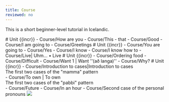 ```yaml
---
title: Course
reviewed: no
---
```


This is a short beginner-level tutorial in Icelandic.

<TOC>
# Unit {{incr}}
- Course/How are you
- Course/This - that
- Course/Good
- Course/I am going to
- Course/Greetings
# Unit {{incr}}
- Course/You are going to
- Course/Yes
- Course/I know
- Course/I know how to
- Course/Live| Uhm... • Live
# Unit {{incr}}
- Course/Ordering food
- Course/Difficult
- Course/Want 1 | Want ''(að langa)'' <!-- Langar -->
- Course/Why?
# Unit {{incr}}
- Course/Introduction to cases|Introduction to cases <div class="toc_subtitle">The first two cases of the "mamma" pattern</div>
- Course/To own | To own  <div class="toc_subtitle">The first two cases of the "pabbi" pattern</div>
- Course/Future
- Course/In an hour
- Course/Second case of the personal pronouns

<!-- ***
<div style="background: #aba3b4">

# Unit {{incr}}
- Course/When?
- Course/Doing
- Course/To watch
- Course/How?
- Course/I like
# Unit {{incr}}
- Course/The
- Course/Want 2 | Want ''(að vilja)'' <!-- Vilja -- >
</div> -->
</TOC>

<Image src="Börn_svarthvít.jpg"/>
